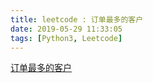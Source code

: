 ```yaml
---
title: leetcode : 订单最多的客户
date: 2019-05-29 11:33:05
tags: [Python3, Leetcode]
---
```


[订单最多的客户](https://leetcode-cn.com/problems/customer-placing-the-largest-number-of-orders/)

